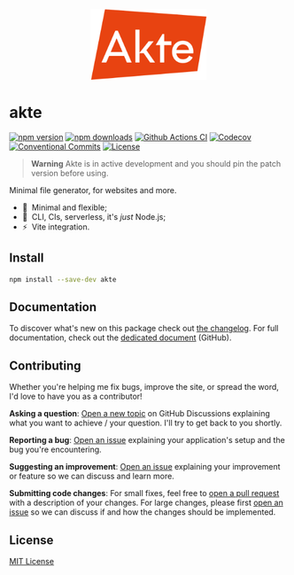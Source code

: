 <p align="center">
	<img src="./.github/akte-logo.svg" alt="Akte logo" height="128" />
</p>

# akte

[![npm version][npm-version-src]][npm-version-href]
[![npm downloads][npm-downloads-src]][npm-downloads-href]
[![Github Actions CI][github-actions-ci-src]][github-actions-ci-href]
[![Codecov][codecov-src]][codecov-href]
[![Conventional Commits][conventional-commits-src]][conventional-commits-href]
[![License][license-src]][license-href]

> **Warning**
> Akte is in active development and you should pin the patch version before using.

Minimal file generator, for websites and more.

- 🚕 &nbsp;Minimal and flexible;
- 🎡 &nbsp;CLI, CIs, serverless, it's *just* Node.js;
- ⚡ &nbsp;Vite integration.

## Install

```bash
npm install --save-dev akte
```

## Documentation

To discover what's new on this package check out [the changelog][changelog]. For full documentation, check out the [dedicated document][documentation] (GitHub).

## Contributing

Whether you're helping me fix bugs, improve the site, or spread the word, I'd love to have you as a contributor!

**Asking a question**: [Open a new topic][repo-question] on GitHub Discussions explaining what you want to achieve / your question. I'll try to get back to you shortly.

**Reporting a bug**: [Open an issue][repo-bug-report] explaining your application's setup and the bug you're encountering.

**Suggesting an improvement**: [Open an issue][repo-feature-request] explaining your improvement or feature so we can discuss and learn more.

**Submitting code changes**: For small fixes, feel free to [open a pull request][repo-pull-requests] with a description of your changes. For large changes, please first [open an issue][repo-feature-request] so we can discuss if and how the changes should be implemented.

<!-- For more clarity on this project and its structure you can also check out the detailed [CONTRIBUTING.md][contributing] document. -->

## License

[MIT License][license]

<!-- Links -->

[documentation]: ./DOCUMENTATION.md
[changelog]: ./CHANGELOG.md
[contributing]: ./CONTRIBUTING.md
[license]: ./LICENSE
[repo-question]: https://github.com/lihbr/akte/discussions
[repo-bug-report]: https://github.com/lihbr/akte/issues/new?assignees=&labels=bug&template=bug_report.md&title=
[repo-feature-request]: https://github.com/lihbr/akte/issues/new?assignees=&labels=enhancement&template=feature_request.md&title=
[repo-pull-requests]: https://github.com/lihbr/akte/pulls

<!-- Badges -->

[npm-version-src]: https://img.shields.io/npm/v/akte/latest.svg
[npm-version-href]: https://npmjs.com/package/akte
[npm-downloads-src]: https://img.shields.io/npm/dm/akte.svg
[npm-downloads-href]: https://npmjs.com/package/akte
[github-actions-ci-src]: https://github.com/lihbr/akte/workflows/ci/badge.svg
[github-actions-ci-href]: https://github.com/lihbr/akte/actions?query=workflow%3Aci
[codecov-src]: https://img.shields.io/codecov/c/github/lihbr/akte.svg
[codecov-href]: https://codecov.io/gh/lihbr/akte
[conventional-commits-src]: https://img.shields.io/badge/Conventional%20Commits-1.0.0-yellow.svg
[conventional-commits-href]: https://conventionalcommits.org
[license-src]: https://img.shields.io/npm/l/akte.svg
[license-href]: https://npmjs.com/package/akte
